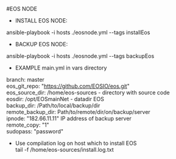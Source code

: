 #EOS NODE
- INSTALL EOS NODE:

ansible-playbook -i hosts  ./eosnode.yml  --tags installEos

- BACKUP EOS NODE:  

ansible-playbook -i hosts  ./eosnode.yml  --tags backupEos

- EXAMPLE main.yml in vars directory

branch: master  
eos_git_repo: "https://github.com/EOSIO/eos.git"  
eos_source_dir: /home/eos-sources   -  directory with source code  
eosdir: /opt/EOSmainNet    - datadir EOS  
backup_dir: /Path/to/local/backup/dir  
remote_backup_dir: Path/to/remote/dir/on/backup/server  
ipnode: "182.66.11.11" IP address of backup server  
remote_copy: "1"  
sudopass: "password" 

- Use compilation log on host which to install EOS  
tail -f /home/eos-sources/install.log.txt   
